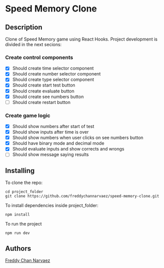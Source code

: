  # Speed Memory Clone

 ## Description
 Clone of Speed Memory game using React Hooks. Project development is divided in the next secions:
 
 ### Create control components
 * [x] Should create time selector component
 * [x] Should create number selector component
 * [x] Should create type selector component
 * [x] Should create start test button
 * [x] Should create evaluate button
 * [x] Should create see numbers button
 * [ ] Should create restart button

 ### Create game logic
 * [x] Should show numbers after start of test
 * [x] Should show inputs after time is over
 * [x] Should show numbers when user clicks on see numbers button
 * [x] Should have binary mode and decimal mode
 * [x] Should evaluate inputs and show corrects and wrongs
 * [ ] Should show message saying results

 ## Installing
  To clone the repo:
 ```
 cd project_folder
 git clone https://github.com/freddychannarvaez/speed-memory-clone.git
 ```
 To install dependencies inside project_folder:
 ```
 npm install
 ```
 To run the project
 ```
 npm run dev
 ```

 ## Authors
 [Freddy Chan Narvaez](freddychannarvaez.com)